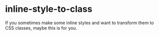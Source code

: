 # inline-style-to-class
If you sometimes make some inline styles and want to transform them to CSS classes, maybe this is for you.
